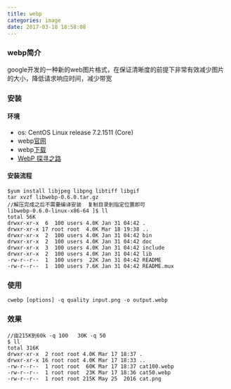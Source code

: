 ```yaml
---
title: webp
categories: image
date: 2017-03-18 18:58:08
---
```



### webp简介
google开发的一种新的web图片格式，在保证清晰度的前提下非常有效减少图片的大小，降低请求响应时间，减少带宽

### 安装
#### 环境
- os: CentOS Linux release 7.2.1511 (Core)  
- webp[官网](https://developers.google.com/speed/webp/)
- webp[下载](https://storage.googleapis.com/downloads.webmproject.org/releases/webp/index.html) 
- [WebP 探寻之路](https://isux.tencent.com/introduction-of-webp.html) 


#### 安装流程
	$yum install libjpeg libpng libtiff libgif
	tar xvzf libwebp-0.6.0.tar.gz
	//解压完成之后不需要编译安装  复制目录到指定位置即可
	libwebp-0.6.0-linux-x86-64 ]$ ll
	total 56K
	drwxr-xr-x  6  100 users 4.0K Jan 31 04:42 .
	drwxr-xr-x 17 root root  4.0K Mar 18 19:38 ..
	drwxr-xr-x  2  100 users 4.0K Jan 31 04:42 bin
	drwxr-xr-x  2  100 users 4.0K Jan 31 04:42 doc
	drwxr-xr-x  3  100 users 4.0K Jan 31 04:42 include
	drwxr-xr-x  2  100 users 4.0K Jan 31 04:42 lib
	-rw-r--r--  1  100 users  22K Jan 31 04:42 README
	-rw-r--r--  1  100 users 7.6K Jan 31 04:42 README.mux
	
<!--more-->
### 使用
	cwebp [options] -q quality input.png -o output.webp
	
### 效果
	//由215K到60k -q 100   30K -q 50
	$ ll
	total 316K
	drwxr-xr-x  2 root root 4.0K Mar 17 18:37 .
	drwxr-xr-x 16 root root 4.0K Mar 17 18:33 ..
	-rw-r--r--  1 root root  60K Mar 17 18:37 cat100.webp
	-rw-r--r--  1 root root  23K Mar 17 18:36 cat50.webp
	-rw-r--r--  1 root root 215K May 25  2016 cat.png
